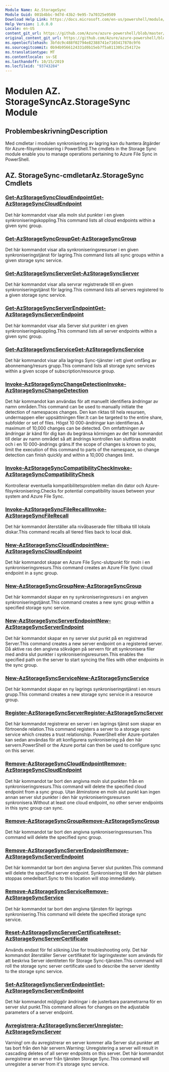 ```yaml
---
Module Name: Az.StorageSync
Module Guid: 001b4bbc-9d7d-43b2-9e95-7a70325e9509
Download Help Link: https://docs.microsoft.com/en-us/powershell/module/az.storagesync
Help Version: 1.0.0.0
Locale: en-US
content_git_url: https://github.com/Azure/azure-powershell/blob/master/src/StorageSync/StorageSync/help/Az.StorageSync.md
original_content_git_url: https://github.com/Azure/azure-powershell/blob/master/src/StorageSync/StorageSync/help/Az.StorageSync.md
ms.openlocfilehash: 3bfdc9c488f02794e82388741e7103417878c9f6
ms.sourcegitcommit: 0b94b9566124331d0b15eb7f5a811305c254172e
ms.translationtype: MT
ms.contentlocale: sv-SE
ms.lasthandoff: 10/15/2019
ms.locfileid: "93743284"
---
```

# <span data-ttu-id="c8aa9-101">Modulen AZ. StorageSync</span><span class="sxs-lookup"><span data-stu-id="c8aa9-101">Az.StorageSync Module</span></span>
## <span data-ttu-id="c8aa9-102">Problembeskrivning</span><span class="sxs-lookup"><span data-stu-id="c8aa9-102">Description</span></span>
<span data-ttu-id="c8aa9-103">Med cmdletar i modulen synkronisering av lagring kan du hantera åtgärder för Azure-filsynkronisering i PowerShell.</span><span class="sxs-lookup"><span data-stu-id="c8aa9-103">The cmdlets in the Storage Sync module enable you to manage operations pertaining to Azure File Sync in PowerShell.</span></span>

## <span data-ttu-id="c8aa9-104">AZ. StorageSync-cmdletar</span><span class="sxs-lookup"><span data-stu-id="c8aa9-104">Az.StorageSync Cmdlets</span></span>
### [<span data-ttu-id="c8aa9-105">Get-AzStorageSyncCloudEndpoint</span><span class="sxs-lookup"><span data-stu-id="c8aa9-105">Get-AzStorageSyncCloudEndpoint</span></span>](Get-AzStorageSyncCloudEndpoint.md)
<span data-ttu-id="c8aa9-106">Det här kommandot visar alla moln slut punkter i en given synkroniseringskoppling.</span><span class="sxs-lookup"><span data-stu-id="c8aa9-106">This command lists all cloud endpoints within a given sync group.</span></span>

### [<span data-ttu-id="c8aa9-107">Get-AzStorageSyncGroup</span><span class="sxs-lookup"><span data-stu-id="c8aa9-107">Get-AzStorageSyncGroup</span></span>](Get-AzStorageSyncGroup.md)
<span data-ttu-id="c8aa9-108">Det här kommandot visar alla synkroniseringsresurser i en given synkroniseringstjänst för lagring.</span><span class="sxs-lookup"><span data-stu-id="c8aa9-108">This command lists all sync groups within a given storage sync service.</span></span>

### [<span data-ttu-id="c8aa9-109">Get-AzStorageSyncServer</span><span class="sxs-lookup"><span data-stu-id="c8aa9-109">Get-AzStorageSyncServer</span></span>](Get-AzStorageSyncServer.md)
<span data-ttu-id="c8aa9-110">Det här kommandot visar alla servrar registrerade till en given synkroniseringstjänst för lagring.</span><span class="sxs-lookup"><span data-stu-id="c8aa9-110">This command lists all servers registered to a given storage sync service.</span></span>

### [<span data-ttu-id="c8aa9-111">Get-AzStorageSyncServerEndpoint</span><span class="sxs-lookup"><span data-stu-id="c8aa9-111">Get-AzStorageSyncServerEndpoint</span></span>](Get-AzStorageSyncServerEndpoint.md)
<span data-ttu-id="c8aa9-112">Det här kommandot visar alla Server slut punkter i en given synkroniseringskoppling.</span><span class="sxs-lookup"><span data-stu-id="c8aa9-112">This command lists all server endpoints within a given sync group.</span></span>

### [<span data-ttu-id="c8aa9-113">Get-AzStorageSyncService</span><span class="sxs-lookup"><span data-stu-id="c8aa9-113">Get-AzStorageSyncService</span></span>](Get-AzStorageSyncService.md)
<span data-ttu-id="c8aa9-114">Det här kommandot visar alla lagrings Sync-tjänster i ett givet omfång av abonnemang/resurs grupp.</span><span class="sxs-lookup"><span data-stu-id="c8aa9-114">This command lists all storage sync services within a given scope of subscription/resource group.</span></span>

### [<span data-ttu-id="c8aa9-115">Invoke-AzStorageSyncChangeDetection</span><span class="sxs-lookup"><span data-stu-id="c8aa9-115">Invoke-AzStorageSyncChangeDetection</span></span>](Invoke-AzStorageSyncChangeDetection.md)
<span data-ttu-id="c8aa9-116">Det här kommandot kan användas för att manuellt identifiera ändringar av namn områden.</span><span class="sxs-lookup"><span data-stu-id="c8aa9-116">This command can be used to manually initiate the detection of namespaces changes.</span></span> <span data-ttu-id="c8aa9-117">Den kan riktas till hela resursen, undermappen eller uppsättningen filer.</span><span class="sxs-lookup"><span data-stu-id="c8aa9-117">It can be targeted to the entire share, subfolder or set of files.</span></span> <span data-ttu-id="c8aa9-118">Högst 10 000-ändringar kan identifieras.</span><span class="sxs-lookup"><span data-stu-id="c8aa9-118">A maximum of 10,000 changes can be detected.</span></span> <span data-ttu-id="c8aa9-119">Om omfattningen av ändringar är känd för dig kan du begränsa körningen av det här kommandot till delar av namn området så att ändrings kontrollen kan slutföras snabbt och i en 10 000-ändrings gräns.</span><span class="sxs-lookup"><span data-stu-id="c8aa9-119">If the scope of changes is known to you, limit the execution of this command to parts of the namespace, so change detection can finish quickly and within a 10,000 changes limit.</span></span>

### [<span data-ttu-id="c8aa9-120">Invoke-AzStorageSyncCompatibilityCheck</span><span class="sxs-lookup"><span data-stu-id="c8aa9-120">Invoke-AzStorageSyncCompatibilityCheck</span></span>](Invoke-AzStorageSyncCompatibilityCheck.md)
<span data-ttu-id="c8aa9-121">Kontrollerar eventuella kompatibilitetsproblem mellan din dator och Azure-filsynkronisering.</span><span class="sxs-lookup"><span data-stu-id="c8aa9-121">Checks for potential compatibility issues between your system and Azure File Sync.</span></span>

### [<span data-ttu-id="c8aa9-122">Invoke-AzStorageSyncFileRecall</span><span class="sxs-lookup"><span data-stu-id="c8aa9-122">Invoke-AzStorageSyncFileRecall</span></span>](Invoke-AzStorageSyncFileRecall.md)
<span data-ttu-id="c8aa9-123">Det här kommandot återställer alla nivåbaserade filer tillbaka till lokala diskar.</span><span class="sxs-lookup"><span data-stu-id="c8aa9-123">This command recalls all tiered files back to local disk.</span></span>

### [<span data-ttu-id="c8aa9-124">New-AzStorageSyncCloudEndpoint</span><span class="sxs-lookup"><span data-stu-id="c8aa9-124">New-AzStorageSyncCloudEndpoint</span></span>](New-AzStorageSyncCloudEndpoint.md)
<span data-ttu-id="c8aa9-125">Det här kommandot skapar en Azure File Sync-slutpunkt för moln i en synkroniseringsresurs.</span><span class="sxs-lookup"><span data-stu-id="c8aa9-125">This command creates an Azure File Sync cloud endpoint in a sync group.</span></span>

### [<span data-ttu-id="c8aa9-126">New-AzStorageSyncGroup</span><span class="sxs-lookup"><span data-stu-id="c8aa9-126">New-AzStorageSyncGroup</span></span>](New-AzStorageSyncGroup.md)
<span data-ttu-id="c8aa9-127">Det här kommandot skapar en ny synkroniseringsresurs i en angiven synkroniseringstjänst.</span><span class="sxs-lookup"><span data-stu-id="c8aa9-127">This command creates a new sync group within a specified storage sync service.</span></span>

### [<span data-ttu-id="c8aa9-128">New-AzStorageSyncServerEndpoint</span><span class="sxs-lookup"><span data-stu-id="c8aa9-128">New-AzStorageSyncServerEndpoint</span></span>](New-AzStorageSyncServerEndpoint.md)
<span data-ttu-id="c8aa9-129">Det här kommandot skapar en ny server slut punkt på en registrerad Server.</span><span class="sxs-lookup"><span data-stu-id="c8aa9-129">This command creates a new server endpoint on a registered server.</span></span> <span data-ttu-id="c8aa9-130">Då aktive ras den angivna sökvägen på servern för att synkronisera filer med andra slut punkter i synkroniseringsresursen.</span><span class="sxs-lookup"><span data-stu-id="c8aa9-130">This enables the specified path on the server to start syncing the files with other endpoints in the sync group.</span></span>

### [<span data-ttu-id="c8aa9-131">New-AzStorageSyncService</span><span class="sxs-lookup"><span data-stu-id="c8aa9-131">New-AzStorageSyncService</span></span>](New-AzStorageSyncService.md)
<span data-ttu-id="c8aa9-132">Det här kommandot skapar en ny lagrings synkroniseringstjänst i en resurs grupp.</span><span class="sxs-lookup"><span data-stu-id="c8aa9-132">This command creates a new storage sync service in a resource group.</span></span>

### [<span data-ttu-id="c8aa9-133">Register-AzStorageSyncServer</span><span class="sxs-lookup"><span data-stu-id="c8aa9-133">Register-AzStorageSyncServer</span></span>](Register-AzStorageSyncServer.md)
<span data-ttu-id="c8aa9-134">Det här kommandot registrerar en server i en lagrings tjänst som skapar en förtroende relation.</span><span class="sxs-lookup"><span data-stu-id="c8aa9-134">This command registers a server to a storage sync service which creates a trust relationship.</span></span> <span data-ttu-id="c8aa9-135">PowerShell eller Azure-portalen kan sedan användas för att konfigurera synkronisering på den här servern.</span><span class="sxs-lookup"><span data-stu-id="c8aa9-135">PowerShell or the Azure portal can then be used to configure sync on this server.</span></span>

### [<span data-ttu-id="c8aa9-136">Remove-AzStorageSyncCloudEndpoint</span><span class="sxs-lookup"><span data-stu-id="c8aa9-136">Remove-AzStorageSyncCloudEndpoint</span></span>](Remove-AzStorageSyncCloudEndpoint.md)
<span data-ttu-id="c8aa9-137">Det här kommandot tar bort den angivna moln slut punkten från en synkroniseringsresurs.</span><span class="sxs-lookup"><span data-stu-id="c8aa9-137">This command will delete the specified cloud endpoint from a sync group.</span></span> <span data-ttu-id="c8aa9-138">Utan åtminstone en moln slut punkt kan ingen annan server slut punkter i den här synkroniseringsresursen synkronisera.</span><span class="sxs-lookup"><span data-stu-id="c8aa9-138">Without at least one cloud endpoint, no other server endpoints in this sync group can sync.</span></span>

### [<span data-ttu-id="c8aa9-139">Remove-AzStorageSyncGroup</span><span class="sxs-lookup"><span data-stu-id="c8aa9-139">Remove-AzStorageSyncGroup</span></span>](Remove-AzStorageSyncGroup.md)
<span data-ttu-id="c8aa9-140">Det här kommandot tar bort den angivna synkroniseringsresursen.</span><span class="sxs-lookup"><span data-stu-id="c8aa9-140">This command will delete the specified sync group.</span></span>

### [<span data-ttu-id="c8aa9-141">Remove-AzStorageSyncServerEndpoint</span><span class="sxs-lookup"><span data-stu-id="c8aa9-141">Remove-AzStorageSyncServerEndpoint</span></span>](Remove-AzStorageSyncServerEndpoint.md)
<span data-ttu-id="c8aa9-142">Det här kommandot tar bort den angivna Server slut punkten.</span><span class="sxs-lookup"><span data-stu-id="c8aa9-142">This command will delete the specified server endpoint.</span></span> <span data-ttu-id="c8aa9-143">Synkronisering till den här platsen stoppas omedelbart.</span><span class="sxs-lookup"><span data-stu-id="c8aa9-143">Sync to this location will stop immediately.</span></span>

### [<span data-ttu-id="c8aa9-144">Remove-AzStorageSyncService</span><span class="sxs-lookup"><span data-stu-id="c8aa9-144">Remove-AzStorageSyncService</span></span>](Remove-AzStorageSyncService.md)
<span data-ttu-id="c8aa9-145">Det här kommandot tar bort den angivna tjänsten för lagrings synkronisering.</span><span class="sxs-lookup"><span data-stu-id="c8aa9-145">This command will delete the specified storage sync service.</span></span>

### [<span data-ttu-id="c8aa9-146">Reset-AzStorageSyncServerCertificate</span><span class="sxs-lookup"><span data-stu-id="c8aa9-146">Reset-AzStorageSyncServerCertificate</span></span>](Reset-AzStorageSyncServerCertificate.md)
<span data-ttu-id="c8aa9-147">Används endast för fel sökning.</span><span class="sxs-lookup"><span data-stu-id="c8aa9-147">Use for troubleshooting only.</span></span> <span data-ttu-id="c8aa9-148">Det här kommandot återställer Server certifikatet för lagringstester som används för att beskriva Server identiteten för Storage Sync-tjänsten.</span><span class="sxs-lookup"><span data-stu-id="c8aa9-148">This command will roll the storage sync server certificate used to describe the server identity to the storage sync service.</span></span>

### [<span data-ttu-id="c8aa9-149">Set-AzStorageSyncServerEndpoint</span><span class="sxs-lookup"><span data-stu-id="c8aa9-149">Set-AzStorageSyncServerEndpoint</span></span>](Set-AzStorageSyncServerEndpoint.md)
<span data-ttu-id="c8aa9-150">Det här kommandot möjliggör ändringar i de justerbara parametrarna för en server slut punkt.</span><span class="sxs-lookup"><span data-stu-id="c8aa9-150">This command allows for changes on the adjustable parameters of a server endpoint.</span></span>

### [<span data-ttu-id="c8aa9-151">Avregistrera-AzStorageSyncServer</span><span class="sxs-lookup"><span data-stu-id="c8aa9-151">Unregister-AzStorageSyncServer</span></span>](Unregister-AzStorageSyncServer.md)
<span data-ttu-id="c8aa9-152">Varning! om du avregistrerar en server kommer alla Server slut punkter att tas bort från den här servern.</span><span class="sxs-lookup"><span data-stu-id="c8aa9-152">Warning: Unregistering a server will result in cascading deletes of all server endpoints on this server.</span></span> <span data-ttu-id="c8aa9-153">Det här kommandot avregistrerar en server från tjänsten Storage Sync.</span><span class="sxs-lookup"><span data-stu-id="c8aa9-153">This command will unregister a server from it's storage sync service.</span></span>

